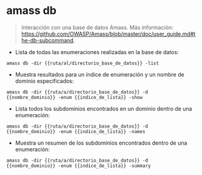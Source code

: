 # amass db

> Interacción con una base de datos Amass.
> Más información: <https://github.com/OWASP/Amass/blob/master/doc/user_guide.md#the-db-subcommand>.

- Lista de todas las enumeraciones realizadas en la base de datos:

`amass db -dir {{ruta/al/directorio_base_de_datos}} -list`

- Muestra resultados para un índice de enumeración y un nombre de dominio especificados:

`amass db -dir {{ruta/a/directorio_base_de_datos}} -d {{nombre_dominio}} -enum {{indice_de_lista}} -show`

- Lista todos los subdominios encontrados en un dominio dentro de una enumeración:

`amass db -dir {{ruta/a/directorio_base_de_datos}} -d {{nombre_dominio}} -enum {{indice_de_lista}} -names`

- Muestra un resumen de los subdominios encontrados dentro de una enumeración:

`amass db -dir {{ruta/a/directorio_base_de_datos}} -d {{nombre_dominio}} -enum {{indice_de_lista}} -summary`
